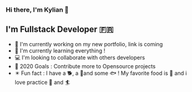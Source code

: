 ### Hi there, I'm Kylian 👋

## I'm Fullstack Developer 🇫🇷
- 🔭 I'm currently working on my new portfolio, link is coming
- 📖 I'm currently learning everything !
- 💻 I'm looking to collaborate with others developers
- 🥅 2020 Goals : Contribute more to Opensource projects
- ✴️ Fun fact : I have a 🐕, a 🐢and some 🐟 ! My favorite food is 🍱 and i love practice 🐎 and 🏄‍